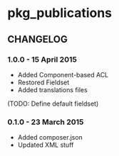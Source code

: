 # pkg_publications

## CHANGELOG

### 1.0.0 - 15 April 2015

* Added Component-based ACL
* Restored Fieldset
* Added translations files

(TODO: Define default fieldset)

### 0.1.0 - 23 March 2015 

* Added composer.json
* Updated XML stuff
